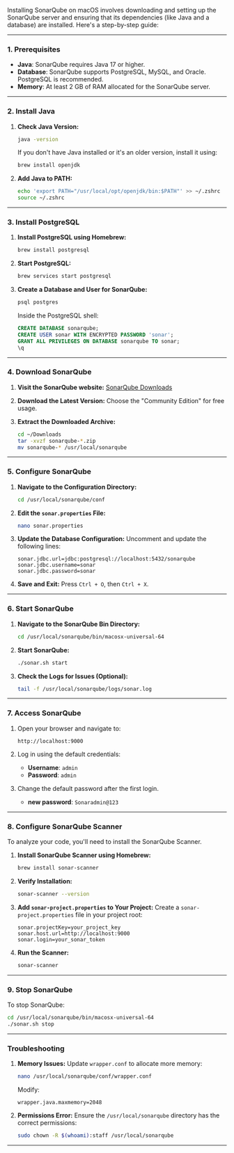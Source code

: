 Installing SonarQube on macOS involves downloading and setting up the SonarQube server and ensuring that its dependencies (like Java and a database) are installed. Here's a step-by-step guide:

---

### **1. Prerequisites**
- **Java**: SonarQube requires Java 17 or higher.
- **Database**: SonarQube supports PostgreSQL, MySQL, and Oracle. PostgreSQL is recommended.
- **Memory**: At least 2 GB of RAM allocated for the SonarQube server.

---

### **2. Install Java**
1. **Check Java Version:**
   ```bash
   java -version
   ```
   If you don't have Java installed or it's an older version, install it using:
   ```bash
   brew install openjdk
   ```

2. **Add Java to PATH:**
   ```bash
   echo 'export PATH="/usr/local/opt/openjdk/bin:$PATH"' >> ~/.zshrc
   source ~/.zshrc
   ```

---

### **3. Install PostgreSQL**
1. **Install PostgreSQL using Homebrew:**
   ```bash
   brew install postgresql
   ```

2. **Start PostgreSQL:**
   ```bash
   brew services start postgresql
   ```

3. **Create a Database and User for SonarQube:**
   ```bash
   psql postgres
   ```
   Inside the PostgreSQL shell:
   ```sql
   CREATE DATABASE sonarqube;
   CREATE USER sonar WITH ENCRYPTED PASSWORD 'sonar';
   GRANT ALL PRIVILEGES ON DATABASE sonarqube TO sonar;
   \q
   ```

---

### **4. Download SonarQube**
1. **Visit the SonarQube website:**
   [SonarQube Downloads](https://www.sonarsource.com/products/sonarqube/downloads/)

2. **Download the Latest Version:**
   Choose the "Community Edition" for free usage.

3. **Extract the Downloaded Archive:**
   ```bash
   cd ~/Downloads
   tar -xvzf sonarqube-*.zip
   mv sonarqube-* /usr/local/sonarqube
   ```

---

### **5. Configure SonarQube**
1. **Navigate to the Configuration Directory:**
   ```bash
   cd /usr/local/sonarqube/conf
   ```

2. **Edit the `sonar.properties` File:**
   ```bash
   nano sonar.properties
   ```

3. **Update the Database Configuration:**
   Uncomment and update the following lines:
   ```properties
   sonar.jdbc.url=jdbc:postgresql://localhost:5432/sonarqube
   sonar.jdbc.username=sonar
   sonar.jdbc.password=sonar
   ```

4. **Save and Exit:**
   Press `Ctrl + O`, then `Ctrl + X`.

---

### **6. Start SonarQube**
1. **Navigate to the SonarQube Bin Directory:**
   ```bash
   cd /usr/local/sonarqube/bin/macosx-universal-64
   ```

2. **Start SonarQube:**
   ```bash
   ./sonar.sh start
   ```

3. **Check the Logs for Issues (Optional):**
   ```bash
   tail -f /usr/local/sonarqube/logs/sonar.log
   ```

---

### **7. Access SonarQube**
1. Open your browser and navigate to:
   ```
   http://localhost:9000
   ```

2. Log in using the default credentials:
   - **Username**: `admin`
   - **Password**: `admin`

3. Change the default password after the first login.
    
    - **new password**: `Sonaradmin@123`
---

### **8. Configure SonarQube Scanner**
To analyze your code, you'll need to install the SonarQube Scanner.

1. **Install SonarQube Scanner using Homebrew:**
   ```bash
   brew install sonar-scanner
   ```

2. **Verify Installation:**
   ```bash
   sonar-scanner --version
   ```

3. **Add `sonar-project.properties` to Your Project:**
   Create a `sonar-project.properties` file in your project root:
   ```properties
   sonar.projectKey=your_project_key
   sonar.host.url=http://localhost:9000
   sonar.login=your_sonar_token
   ```

4. **Run the Scanner:**
   ```bash
   sonar-scanner
   ```

---

### **9. Stop SonarQube**
To stop SonarQube:
```bash
cd /usr/local/sonarqube/bin/macosx-universal-64
./sonar.sh stop
```

---

### **Troubleshooting**
1. **Memory Issues:**
   Update `wrapper.conf` to allocate more memory:
   ```bash
   nano /usr/local/sonarqube/conf/wrapper.conf
   ```
   Modify:
   ```properties
   wrapper.java.maxmemory=2048
   ```

2. **Permissions Error:**
   Ensure the `/usr/local/sonarqube` directory has the correct permissions:
   ```bash
   sudo chown -R $(whoami):staff /usr/local/sonarqube
   ```

---
